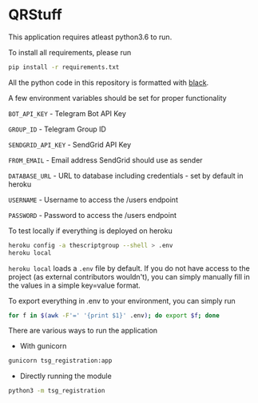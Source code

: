 # QRStuff

This application requires atleast python3.6 to run.

To install all requirements, please run

```bash
pip install -r requirements.txt
```

All the python code in this repository is formatted with [black](https://github.com/psf/black).

A few environment variables should be set for proper functionality

`BOT_API_KEY` - Telegram Bot API Key

`GROUP_ID` - Telegram Group ID

`SENDGRID_API_KEY` - SendGrid API Key

`FROM_EMAIL` - Email address SendGrid should use as sender

`DATABASE_URL` - URL to database including credentials - set by default in heroku

`USERNAME` - Username to access the /users endpoint

`PASSWORD` - Password to access the /users endpoint

To test locally if everything is deployed on heroku

```bash
heroku config -a thescriptgroup --shell > .env
heroku local
```

`heroku local` loads a `.env` file by default. If you do not have access to the project (as external contributors wouldn't), you can simply manually fill in the values in a simple key=value format.

To export everything in .env to your environment, you can simply run
```bash
for f in $(awk -F'=' '{print $1}' .env); do export $f; done
```

There are various ways to run the application

- With gunicorn

```bash
gunicorn tsg_registration:app
```

- Directly running the module

```bash
python3 -m tsg_registration
```
